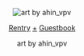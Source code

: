 <p align="center">
  <img src="https://github.com/apongclown/apongclown/assets/160689432/c2c68fa6-9b0f-478d-814b-5707687d802c" alt="art by ahin_vpv" />
</p>

<p align="center">
    <a href="https://rentry.co/gumball">Rentry</a> 
	  <a href="">+</a>
  	<a href="https://batjokes.123guestbook.com/">Guestbook</a> 
</p>

<p align="center">
	art by ahin_vpv
</p>
